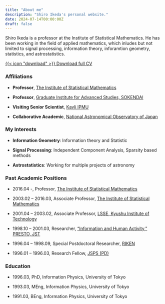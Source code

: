 ```yaml
---
title: "About me"
description: "Shiro Ikeda's personal website."
date: 2024-07-14T00:00:00Z
draft: false
---
```


Shiro Ikeda is a professor at the Institute of Statistical
Mathematics. He has been working in the field of applied mathematics,
which inludes but not limited to signal processing, information
theory, inforamtion geometry, statistics, and astrostatistics.

<A href="files/CV.pdf" target="_blank" rel="noopener">{{< icon
"download" >}} Download full CV</a>

### Affiliations

* **Professor**, <a href="https://www.ism.ac.jp" target="_blank" rel="noopener">The Institute of Statistical Mathematics</a>

* **Professor**, 
  <a href="https://www.soken.ac.jp/en/" target="_blank"
  rel="noopener">Graduate Institute for Advanced Studies, SOKENDAI</a>

* **Visiting Senior Scientist**, <a href="https://www.ipmu.jp"
  target="_blank" rel="noopener">Kavli IPMU</a>

* **Collaborative Academic**, <a href="https://www.nao.ac.jp"
  target="_blank" rel="noopener">National Astronomical Observatory of Japan</a>

### My Interests

- **Information Geometry**: Information theory and Statistic

- **Signal Processing**: Independent Component Analysis, Sparsity
  based methods

- **Astrostatistics**: Working for multiple projects of astronomy

### Past Academic Positions

- 2016.04 -, Professor, <a href="https://www.ism.ac.jp"
  target="_blank" rel="noopener">The Institute of Statistical Mathematics</a>

- 2003.02 – 2016.03, Associate Professor, <a href="https://www.ism.ac.jp"
  target="_blank" rel="noopener">The Institute of Statistical Mathematics</a>

- 2001.04 – 2003.02, Associate Professor, <a href="https://www.lsse.kyutech.ac.jp/english/"
  target="_blank" rel="noopener">LSSE, Kyushu Institute of
Technology</a>

- 1998.10 – 2001.03, Researcher, <a href="https://www.jst.go.jp/kisoken/presto/research_area/completed/bunyah9-1.html"
  target="_blank" rel="noopener">“Information and Human Activity,” PRESTO, JST</a>


- 1996.04 – 1998.09, Special Postdoctoral Researcher, <a href="https://www.riken.go.jp/"
  target="_blank" rel="noopener">RIKEN</a>

- 1996.01 – 1996.03, Research Fellow, <a href="https://www.jsps.go.jp/j-pd/pd_sin.html"
  target="_blank" rel="noopener">JSPS (PD)</a>

### Education 

- 1996.03, PhD, Information Physics, University of Tokyo

- 1993.03, MEng, Information Physics, University of Tokyo

- 1991.03, BEng, Information Physics, University of Tokyo

